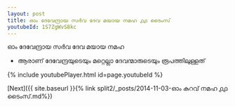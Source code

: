 ```yaml
---
layout: post
title: ഓം ദേവേന്ദ്രായ സർവ ദേവ മയായ നമഹ ൧൧ ടൈംസ്
youtubeId: 1S7ZgWvS8kc
---
```

 
 
 ഓം ദേവേന്ദ്രായ സർവ ദേവ മയായ നമഹ 
 
 -  ആരാണ് ദേവേന്ദ്രയുടെയും മറ്റെല്ലാ ദേവന്മാരുടെയും രൂപത്തിലുള്ളത് 
 
  
 
  
 
 
 
 
 
 


{% include youtubePlayer.html id=page.youtubeId %}
 
[Next]({{ site.baseurl }}{% link  split2/_posts/2014-11-03-ഓം കുറവ് നമഹ ൧൧ ടൈംസ്.md%})
 
